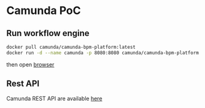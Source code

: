 # Camunda PoC

## Run workflow engine

```bash
docker pull camunda/camunda-bpm-platform:latest
docker run -d --name camunda -p 8080:8080 camunda/camunda-bpm-platform:latest
```

then open [browser](http://localhost:8080/camunda-welcome/index.html)

## Rest API

Camunda REST API are available [here](https://docs.camunda.org/rest/camunda-bpm-platform/7.21-SNAPSHOT/)
